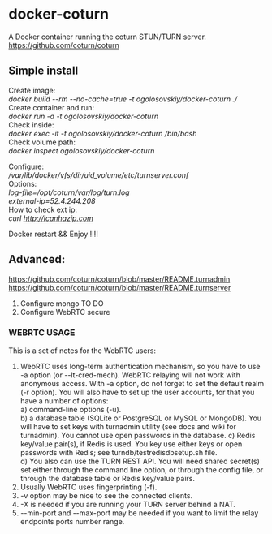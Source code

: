 docker-coturn
=============

A Docker container running the coturn STUN/TURN server.
https://github.com/coturn/coturn

## Simple install

Create image:  
*docker build --rm --no-cache=true -t ogolosovskiy/docker-coturn ./*  
Create container and run:  
*docker run -d -t ogolosovskiy/docker-coturn*  
Check inside:  
*docker exec -it -t ogolosovskiy/docker-coturn /bin/bash*  
Check volume path:  
*docker inspect ogolosovskiy/docker-coturn*  
  
Configure:  
*/var/lib/docker/vfs/dir/_uid_volume_/etc/turnserver.conf*  
Options:  
*log-file=/opt/coturn/var/log/turn.log*  
*external-ip=52.4.244.208*  
How to check ext ip:  
*curl http://icanhazip.com*  
  
Docker restart && Enjoy !!!!

## Advanced:
  
https://github.com/coturn/coturn/blob/master/README.turnadmin  
https://github.com/coturn/coturn/blob/master/README.turnserver  
  
 1. Configure mongo TO DO   
 2. Configure WebRTC secure  
  
### WEBRTC USAGE  
  
This is a set of notes for the WebRTC users:  
  
1) WebRTC uses long-term authentication mechanism, so you have to use -a option (or --lt-cred-mech). WebRTC relaying will not work with anonymous access. With -a option, do not forget to set the default realm (-r option). You will also have to set up the user accounts, for that you have a number of options:  
    a) command-line options (-u).    
    b) a database table (SQLite or PostgreSQL or MySQL or MongoDB). You will have to set keys with turnadmin utility (see docs and wiki for turnadmin). You cannot use open passwords in the database.
    c) Redis key/value pair(s), if Redis is used. You key use either keys or open passwords with Redis; see turndb/testredisdbsetup.sh file.  
    d) You also can use the TURN REST API. You will need shared secret(s) set either through the command line option, or through the config file, or through the database table or Redis key/value pairs.  
2) Usually WebRTC uses fingerprinting (-f).  
3) -v option may be nice to see the connected clients.  
4) -X is needed if you are running your TURN server behind a NAT.  
5) --min-port and --max-port may be needed if you want to limit the relay endpoints ports number range.  

